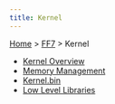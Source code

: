 ```yaml
---
title: Kernel
---
```


[Home](Main%20Page.md) > [FF7](FF7.md) > Kernel

-   [Kernel Overview][]
-   [Memory Management][]
-   [Kernel.bin][]
-   [Low Level Libraries][]

  [Kernel Overview]: FF7/Kernel/Overview.md "wikilink"
  [Memory Management]: FF7/Kernel/Memory%20management.md "wikilink"
  [Kernel.bin]: FF7/Kernel/Kernel.bin.md "wikilink"
  [Low Level Libraries]: FF7/Kernel/Low%20level%20libraries.md "wikilink"
